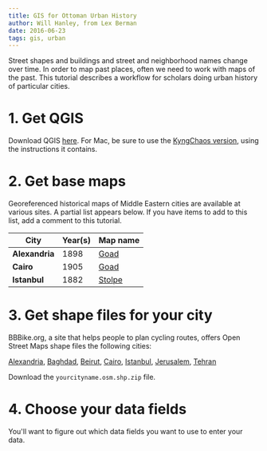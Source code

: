 ```yaml
---
title: GIS for Ottoman Urban History
author: Will Hanley, from Lex Berman
date: 2016-06-23
tags: gis, urban
---
```


Street shapes and buildings and street and neighborhood names change over time. In order to map past places, often we need to work with maps of the past. This tutorial describes a workflow for scholars doing urban history of particular cities.

# 1. Get QGIS

Download QGIS [here](http://qgis.org/en/site/forusers/download.html). For Mac, be sure to use the [KyngChaos version](http://www.kyngchaos.com/software/qgis), using the instructions it contains.

# 2. Get base maps

Georeferenced historical maps of Middle Eastern cities are available at various sites. A partial list appears below. If you have items to add to this list, add a comment to this tutorial.

City|Year(s)|Map name
---|---|---
**Alexandria**|1898|[Goad](https://earthworks.stanford.edu/?utf8=%E2%9C%93&per_page=10&q=alexandria+egypt)
**Cairo**|1905|[Goad](https://earthworks.stanford.edu/?utf8=%E2%9C%93&q=cairo+egypt+fire+insurance)
**Istanbul**|1882|[Stolpe](https://earthworks.stanford.edu/catalog/harvard-g7434-i8-1882-s86)

# 3. Get shape files for your city

BBBike.org, a site that helps people to plan cycling routes, offers Open Street Maps shape files the following cities:

[Alexandria](http://download.bbbike.org/osm/bbbike/Alexandria/), [Baghdad](http://download.bbbike.org/osm/bbbike/Baghdad/), [Beirut](http://download.bbbike.org/osm/bbbike/Beirut/), [Cairo](http://download.bbbike.org/osm/bbbike/Cairo/), [Istanbul](http://download.bbbike.org/osm/bbbike/Istanbul/), [Jerusalem](http://download.bbbike.org/osm/bbbike/Jerusalem/),
[Tehran](http://download.bbbike.org/osm/bbbike/Tehran/)

Download the `yourcityname.osm.shp.zip` file.

# 4. Choose your data fields

You'll want to figure out which data fields you want to use to enter your data.
